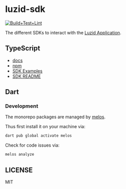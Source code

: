 # luzid-sdk

[![Build+Test+Lint](https://github.com/luzid-app/luzid-sdk/actions/workflows/build-test-lint.yml/badge.svg)](https://github.com/luzid-app/luzid-sdk/actions/workflows/build-test-lint.yml)

The different SDKs to interact with the [Luzid Application](https://luzid.app).

## TypeScript

- [docs](https://luzid.app/luzid-sdk/docs/ts/classes/_luzid_sdk.luzid_sdk.LuzidSdk.html)
- [npm](https://www.npmjs.com/package/@luzid/sdk)
- [SDK Examples](ts/examples/README.md)
- [SDK README](ts/packages/luzid-sdk/README.md)

## Dart

### Development

The monorepo packages are managed by [melos](https://github.com/invertase/melos).

Thus first install it on your machine via:

```sh
dart pub global activate melos
```

Check for code issues via:

```sh
melos analyze
```

## LICENSE

MIT
